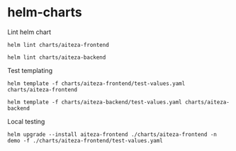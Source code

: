 # helm-charts

Lint helm chart
```
helm lint charts/aiteza-frontend

helm lint charts/aiteza-backend
```

Test templating
```
helm template -f charts/aiteza-frontend/test-values.yaml charts/aiteza-frontend

helm template -f charts/aiteza-backend/test-values.yaml charts/aiteza-backend
```

Local testing
```
helm upgrade --install aiteza-frontend ./charts/aiteza-frontend -n demo -f ./charts/aiteza-frontend/test-values.yaml
```